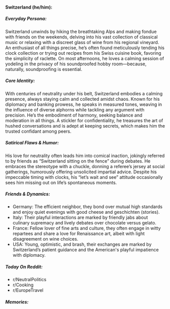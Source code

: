 #### Switzerland (he/him):

##### Everyday Persona:

Switzerland unwinds by hiking the breathtaking Alps and making fondue with friends on the weekends, delving into his vast collection of classical music or relaxing with a discreet glass of wine from his regional vineyard. An enthusiast of all things precise, he’s often found meticulously tending his clock collection or trying out recipes from his Swiss cuisine book, favoring the simplicity of raclette. On most afternoons, he loves a calming session of yodeling in the privacy of his soundproofed hobby room—because, naturally, soundproofing is essential.

##### Core Identity:

With centuries of neutrality under his belt, Switzerland embodies a calming presence, always staying calm and collected amidst chaos. Known for his diplomacy and banking prowess, he speaks in measured tones, weaving in the influence of diverse alphorns while tackling any argument with precision. He’s the embodiment of harmony, seeking balance and moderation in all things. A stickler for confidentiality, he treasures the art of hushed conversations and is adept at keeping secrets, which makes him the trusted confidant among peers.

##### Satirical Flaws & Humor:

His love for neutrality often leads him into comical inaction, jokingly referred to by friends as “Switzerland sitting on the fence” during debates. He embraces the stereotype with a chuckle, donning a referee’s jersey at social gatherings, humorously offering unsolicited impartial advice. Despite his impeccable timing with clocks, his “let’s wait and see” attitude occasionally sees him missing out on life’s spontaneous moments.

##### Friends & Dynamics:

- Germany: The efficient neighbor, they bond over mutual high standards and enjoy quiet evenings with good cheese and geschichten (stories).
- Italy: Their playful interactions are marked by friendly jabs about culinary supremacy and lively debates over chocolate versus gelato.
- France: Fellow lover of fine arts and culture, they often engage in witty repartees and share a love for Renaissance art, albeit with light disagreement on wine choices.
- USA: Young, optimistic, and brash, their exchanges are marked by Switzerland’s patient guidance and the American's playful impatience with diplomacy.

##### Today On Reddit:

- r/NeutralPolitics
- r/Cooking
- r/EuropeTravel

##### Memories:

